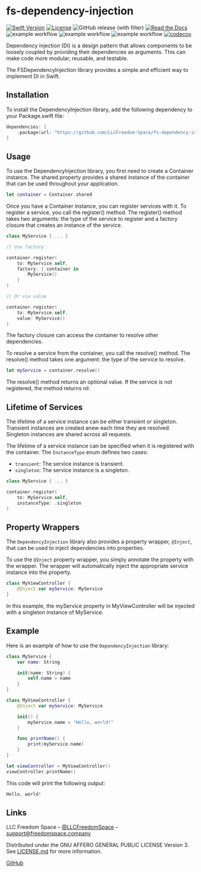 # fs-dependency-injection

[![Swift Version][swift-image]][swift-url]
[![License][license-image]][license-url]
![GitHub release (with filter)](https://img.shields.io/github/v/release/LLCFreedom-Space/fs-dependency-injection)
[![Read the Docs](https://readthedocs.org/projects/docs/badge/?version=latest)](https://llcfreedom-space.github.io/fs-dependency-injection/)
![example workflow](https://github.com/LLCFreedom-Space/fs-dependency-injection/actions/workflows/docc.yml/badge.svg?branch=main)
![example workflow](https://github.com/LLCFreedom-Space/fs-dependency-injection/actions/workflows/lint.yml/badge.svg?branch=main)
![example workflow](https://github.com/LLCFreedom-Space/fs-dependency-injection/actions/workflows/test.yml/badge.svg?branch=main)
[![codecov](https://codecov.io/github/LLCFreedom-Space/fs-dependency-injection/graph/badge.svg?token=2EUIA4OGS9)](https://codecov.io/github/LLCFreedom-Space/fs-dependency-injection)

Dependency injection (DI) is a design pattern that allows components to be loosely coupled by providing their dependencies as arguments. 
This can make code more modular, reusable, and testable.

The FSDependencyInjection library provides a simple and efficient way to implement DI in Swift.

## Installation
To install the DependencyInjection library, add the following dependency to your Package.swift file:

```swift
dependencies: [
    .package(url: "https://github.com/LLCFreedom-Space/fs-dependency-injection.git", from: "1.0.0")
]
```

## Usage
To use the DependencyInjection library, you first need to create a Container instance. 
The shared property provides a shared instance of the container that can be used throughout your application.

```swift
let container = Container.shared
```

Once you have a Container instance, you can register services with it. To register a service, you call the register() method. 
The register() method takes two arguments: the type of the service to register and a factory closure that creates an instance of the service.

```swift
class MyService { ... }

// Use factory

container.register(
    to: MyService.self,
    factory: { container in
        MyService()
    }
)

// Or via value

container.register(
    to: MyService.self,
    value: MyService()
)
```

The factory closure can access the container to resolve other dependencies.

To resolve a service from the container, you call the resolve() method. 
The resolve() method takes one argument: the type of the service to resolve.

```swift
let myService = container.resolve()
```
The resolve() method returns an optional value. If the service is not registered, the method returns nil.

## Lifetime of Services

The lifetime of a service instance can be either transient or singleton. Transient instances are created anew each time they are resolved. Singleton instances are shared across all requests.

The lifetime of a service instance can be specified when it is registered with the container. The `InstanceType` enum defines two cases:

* `transient`: The service instance is transient.
* `singleton`: The service instance is a singleton.

```swift
class MyService { ... }

container.register(
    to: MyService.self,
    instanceType: .singleton
)
```
## Property Wrappers

The `DependencyInjection` library also provides a property wrapper, `@Inject`, that can be used to inject dependencies into properties.

To use the `@Inject` property wrapper, you simply annotate the property with the wrapper. 
The wrapper will automatically inject the appropriate service instance into the property.

```swift
class MyViewController {
    @Inject var myService: MyService
}
```
In this example, the myService property in MyViewController will be injected with a singleton instance of MyService.

## Example

Here is an example of how to use the `DependencyInjection` library:
```swift
class MyService {
    var name: String

    init(name: String) {
        self.name = name
    }
}

class MyViewController {
    @Inject var myService: MyService

    init() {
        myService.name = "Hello, world!"
    }

    func printName() {
        print(myService.name)
    }
}

let viewController = MyViewController()
viewController.printName()
```
This code will print the following output:
```swift
Hello, world!
```

## Links

LLC Freedom Space – [@LLCFreedomSpace](https://twitter.com/llcfreedomspace) – [support@freedomspace.company](mailto:support@freedomspace.company)

Distributed under the GNU AFFERO GENERAL PUBLIC LICENSE Version 3. See [LICENSE.md][license-url] for more information.

[GitHub](https://github.com/LLCFreedom-Space)

[swift-image]:https://img.shields.io/badge/swift-5.8-orange.svg
[swift-url]: https://swift.org/
[license-image]: https://img.shields.io/badge/License-GPLv3-blue.svg
[license-url]: LICENSE
